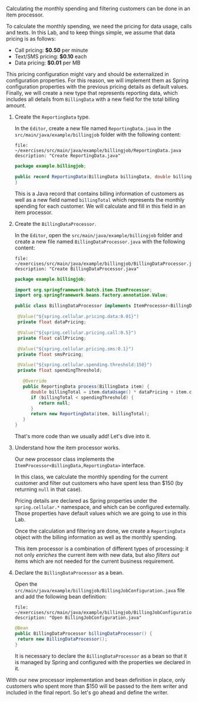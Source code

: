 Calculating the monthly spending and filtering customers can be done in an item processor.

To calculate the monthly spending, we need the pricing for data usage, calls and texts. In this Lab, and to keep things simple, we assume that data pricing is as follows:

- Call pricing: **$0.50** per minute
- Text/SMS pricing: **$0.10** each
- Data pricing: **$0.01** per MB

This pricing configuration might vary and should be externalized in configuration properties. For this reason, we will implement them as Spring configuration properties with the previous pricing details as default values. Finally, we will create a new type that represents reporting data, which includes all details from `BillingData` with a new field for the total billing amount.

1. Create the `ReportingData` type.

   In the `Editor`, create a new file named `ReportingData.java` in the `src/main/java/example/billingjob` folder with the following content:

   ```editor:append-lines-to-file
   file: ~/exercises/src/main/java/example/billingjob/ReportingData.java
   description: "Create ReportingData.java"
   ```

   ```java
   package example.billingjob;

   public record ReportingData(BillingData billingData, double billingTotal) {
   }
   ```

   This is a Java record that contains billing information of customers as well as a new field named `billingTotal` which represents the monthly spending for each customer. We will calculate and fill in this field in an item processor.

1. Create the `BillingDataProcessor`.

   In the `Editor`, open the `src/main/java/example/billingjob` folder and create a new file named `BillingDataProcessor.java` with the following content:

   ```editor:append-lines-to-file
   file: ~/exercises/src/main/java/example/billingjob/BillingDataProcessor.java
   description: "Create BillingDataProcessor.java"
   ```

   ```java
   package example.billingjob;

   import org.springframework.batch.item.ItemProcessor;
   import org.springframework.beans.factory.annotation.Value;

   public class BillingDataProcessor implements ItemProcessor<BillingData, ReportingData> {

   	@Value("${spring.cellular.pricing.data:0.01}")
   	private float dataPricing;

   	@Value("${spring.cellular.pricing.call:0.5}")
   	private float callPricing;

   	@Value("${spring.cellular.pricing.sms:0.1}")
   	private float smsPricing;

   	@Value("${spring.cellular.spending.threshold:150}")
   	private float spendingThreshold;

      @Override
      public ReportingData process(BillingData item) {
         double billingTotal = item.dataUsage() * dataPricing + item.callDuration() * callPricing + item.smsCount() * smsPricing;
         if (billingTotal < spendingThreshold) {
            return null;
         }
         return new ReportingData(item, billingTotal);
      }
   }
   ```

   That's more code than we usually add! Let's dive into it.

1. Understand how the item processor works.

   Our new processor class implements the `ItemProcessor<BillingData,ReportingData>` interface.

   In this class, we calculate the monthly spending for the current customer and filter out customers who have spent less than $150 (by returning `null` in that case).

   Pricing details are declared as Spring properties under the `spring.cellular.*` namespace, and which can be configured externally. Those properties have default values which we are going to use in this Lab.

   Once the calculation and filtering are done, we create a `ReportingData` object with the billing information as well as the monthly spending.

   This item processor is a combination of different types of processing: it not only _enriches_ the current item with new data, but also _filters out_ items which are not needed for the current business requirement.

1. Declare the `BillingDataProcessor` as a bean.

   Open the `src/main/java/example/billingjob/BillingJobConfiguration.java` file and add the following bean definition:

   ```editor:open-file
   file: ~/exercises/src/main/java/example/billingjob/BillingJobConfiguration.java
   description: "Open BillingJobConfiguration.java"
   ```

   ```java
   @Bean
   public BillingDataProcessor billingDataProcessor() {
   	return new BillingDataProcessor();
   }
   ```

   It is necessary to declare the `BillingDataProcessor` as a bean so that it is managed by Spring and configured with the properties we declared in it.

With our new processor implementation and bean definition in place, only customers who spent more than $150 will be passed to the item writer and included in the final report. So let's go ahead and define the writer.
